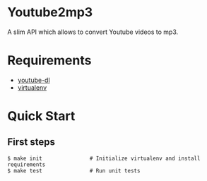Youtube2mp3
===========
A slim API which allows to convert Youtube videos to mp3.


Requirements
============
- [youtube-dl](https://github.com/rg3/youtube-dl)
- [virtualenv](https://github.com/pypa/virtualenv)


Quick Start
==========

First steps
-----------
    $ make init               # Initialize virtualenv and install requirements
    $ make test               # Run unit tests